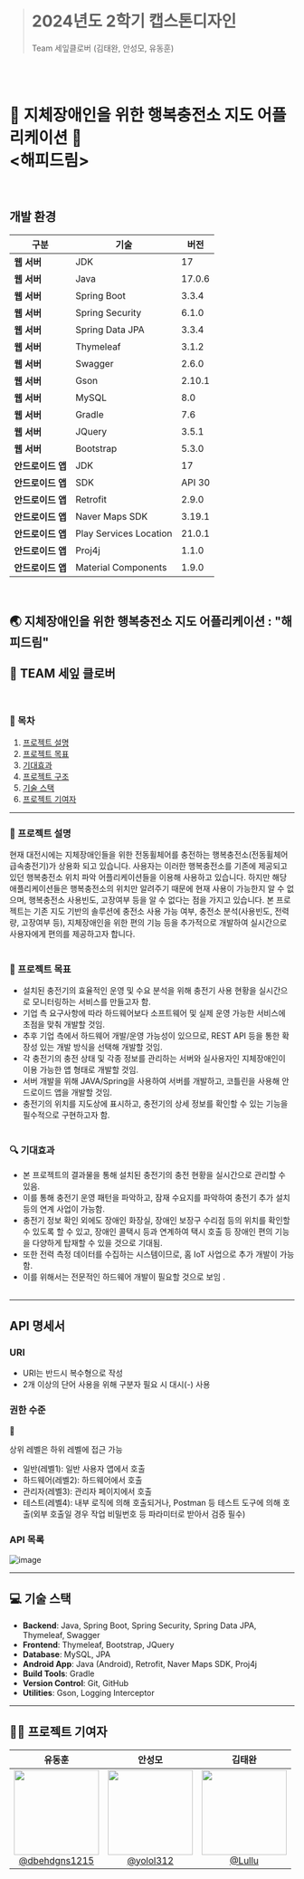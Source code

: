 > # **2024년도 2학기 캡스톤디자인**  
> Team 세잎클로버 (김태완, 안성모, 유동훈)
<br>
<br>

# 🌟 지체장애인을 위한 행복충전소 지도 어플리케이션 🌟 <br> <<strong>해피드림</strong>> 


<br>

## 개발 환경

| 구분             | 기술                        | 버전       |
|------------------|-----------------------------|------------|
| **웹 서버**      | JDK                         | 17         |
| **웹 서버**      | Java                        | 17.0.6     |
| **웹 서버**      | Spring Boot                 | 3.3.4      |
| **웹 서버**      | Spring Security             | 6.1.0      |
| **웹 서버**      | Spring Data JPA             | 3.3.4      |
| **웹 서버**      | Thymeleaf                  | 3.1.2      |
| **웹 서버**      | Swagger                     | 2.6.0      |
| **웹 서버**      | Gson                        | 2.10.1     |
| **웹 서버**      | MySQL                       | 8.0        |
| **웹 서버**      | Gradle                      | 7.6        |
| **웹 서버**      | JQuery                      | 3.5.1      |
| **웹 서버**      | Bootstrap                   | 5.3.0      |
| **안드로이드 앱** | JDK                         | 17         |
| **안드로이드 앱** | SDK                         | API 30     |
| **안드로이드 앱** | Retrofit                    | 2.9.0      |
| **안드로이드 앱** | Naver Maps SDK              | 3.19.1     |
| **안드로이드 앱** | Play Services Location      | 21.0.1     |
| **안드로이드 앱** | Proj4j                      | 1.1.0      |
| **안드로이드 앱** | Material Components         | 1.9.0      |

<br>

## 🌏 지체장애인을 위한 행복충전소 지도 어플리케이션 : "해피드림" <br><br> 👥 TEAM 세잎 클로버 <br>
<br>

### 📖 목차
1. [프로젝트 설명](#-프로젝트-설명)
2. [프로젝트 목표](#-프로젝트-목표)
3. [기대효과](#-기대효과)
4. [프로젝트 구조](#-프로젝트-구조)
5. [기술 스택](#-기술-스택)
6. [프로젝트 기여자](#-프로젝트-기여자)

--- 
### 📜 프로젝트 설명
현재 대전시에는 지체장애인들을 위한 전동휠체어를 충전하는 행복충전소(전동휠체어 급속충전기)가 상용화 되고 있습니다. 사용자는 이러한 행복충전소를 기존에 제공되고 있던 행복충전소 위치 파악 어플리케이션들을 이용해 사용하고 있습니다. 하지만 해당 애플리케이션들은 행복충전소의 위치만 알려주기 때문에 현재 사용이 가능한지 알 수 없으며, 행복충전소  사용빈도, 고장여부 등을 알 수 없다는 점을 가지고 있습니다. 본 프로젝트는 기존 지도 기반의 솔루션에 충전소 사용 가능 여부, 충전소 분석(사용빈도, 전력량, 고장여부 등), 지체장애인을 위한 편의 기능 등을 추가적으로 개발하여 실시간으로 사용자에게 편의를 제공하고자 합니다. 
<br><br>

### 🥅 프로젝트 목표
- 설치된 충전기의 효율적인 운영 및 수요 분석을 위해 충전기 사용 현황을 실시간으로 모니터링하는 서비스를 만들고자 함.
- 기업 측 요구사항에 따라 하드웨어보다 소프트웨어 및 실제 운영 가능한 서비스에 초점을 맞춰 개발할 것임.
- 추후 기업 측에서 하드웨어 개발/운영 가능성이 있으므로, REST API 등을 통한 확장성 있는 개발 방식을 선택해 개발할 것임.
- 각 충전기의 충전 상태 및 각종 정보를 관리하는 서버와 실사용자인 지체장애인이 이용 가능한 앱 형태로 개발할 것임.
- 서버 개발을 위해 JAVA/Spring을 사용하여 서버를 개발하고, 코틀린을 사용해 안드로이드 앱을 개발할 것임.
- 충전기의 위치를 지도상에 표시하고, 충전기의 상세 정보를 확인할 수 있는 기능을 필수적으로 구현하고자 함.
<br><br>

### 🔍 기대효과
- 본 프로젝트의 결과물을 통해 설치된 충전기의 충전 현황을 실시간으로 관리할 수 있음.
- 이를 통해 충전기 운영 패턴을 파악하고, 잠재 수요지를 파악하여 충전기 추가 설치 등의 연계 사업이 가능함.
- 충전기 정보 확인 외에도 장애인 화장실, 장애인 보장구 수리점 등의 위치를 확인할 수 있도록 할 수 있고, 장애인 콜택시 등과 연계하여 택시 호출 등 장애인 편의 기능을 다양하게 탑재할 수 있을 것으로 기대됨.
- 또한 전력 측정 데이터를 수집하는 시스템이므로, 홈 IoT 사업으로 추가 개발이 가능함.
- 이를 위해서는 전문적인 하드웨어 개발이 필요할 것으로 보임 .
<br><br>
---  

## API 명세서

### URI

- URI는 반드시 복수형으로 작성
- 2개 이상의 단어 사용을 위해 구분자 필요 시 대시(-) 사용

### 권한 수준

<aside>
🚧

상위 레벨은 하위 레벨에 접근 가능

</aside>

- 일반(레벨1): 일반 사용자 앱에서 호출
- 하드웨어(레벨2): 하드웨어에서 호출
- 관리자(레벨3): 관리자 페이지에서 호출
- 테스트(레벨4): 내부 로직에 의해 호출되거나, Postman 등 테스트 도구에 의해 호출(외부 호출일 경우 작업 비밀번호 등 파라미터로 받아서 검증 필수)

### API 목록

![image](https://github.com/user-attachments/assets/c2dffd75-2c44-44b0-a2e0-43a9c460ddfe)

---

## 💻 기술 스택

- **Backend**: Java, Spring Boot, Spring Security, Spring Data JPA, Thymeleaf, Swagger
- **Frontend**: Thymeleaf, Bootstrap, JQuery
- **Database**: MySQL, JPA
- **Android App**: Java (Android), Retrofit, Naver Maps SDK, Proj4j
- **Build Tools**: Gradle
- **Version Control**: Git, GitHub
- **Utilities**: Gson, Logging Interceptor
  
---

## 👨‍💻 프로젝트 기여자
<table>
<thead>
<tr>
<th align="center"><strong>유동훈</strong></th>
<th align="center"><strong>안성모</strong></th>
<th align="center"><strong>김태완</strong></th>
</tr>
</thead>
<tbody>
<tr>
<td align="center"><a href="https://github.com/dbehdgns1215"><img src="https://github.com/dbehdgns1215.png" height="150" width="150" style="max-width: 100%;"> <br> @dbehdgns1215</a></td>
<td align="center"><a href="https://github.com/yolol312"><img src="https://github.com/yolol312.png" height="150" width="150" style="max-width: 100%;"> <br> @yolol312</a></td>
<td align="center"><a href="https://github.com/lulluralra"><img src="https://github.com/lulluralra.png" height="150" width="150" style="max-width: 100%;"> <br> @Lullu</a></td>

</tr>
</tbody>
</table>
<br>

